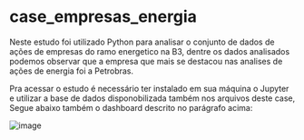 # case_empresas_energia

Neste estudo foi utilizado Python para analisar o conjunto de dados de ações de empresas do ramo energetico na B3, dentre os dados analisados podemos observar que a empresa que mais se destacou nas analises de ações de energia foi a Petrobras.

Pra acessar o estudo é necessário ter instalado em sua máquina o Jupyter e utilizar a base de dados disponobilizada também nos arquivos deste case, Segue abaixo também o dashboard descrito no parágrafo acima:

![image](https://user-images.githubusercontent.com/106884788/224590018-84496c49-acf9-4001-b9bc-83964d1fdd05.png)
